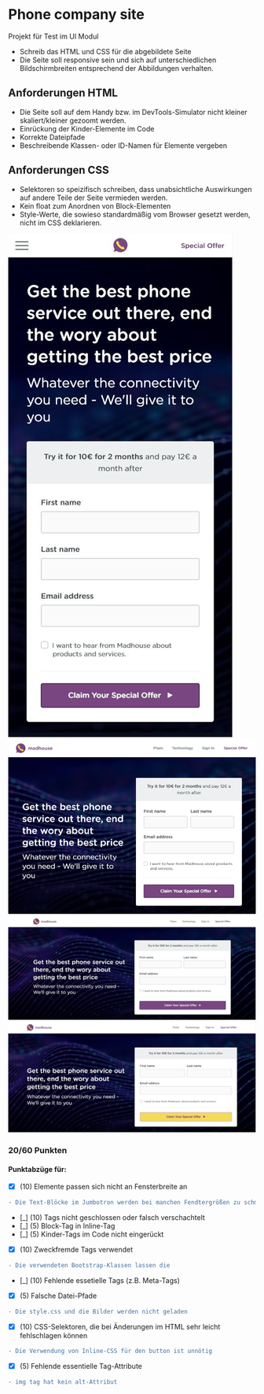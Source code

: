 # Phone company site
Projekt für Test im UI Modul

- Schreib das HTML und CSS für die abgebildete Seite
- Die Seite soll responsive sein und sich auf unterschiedlichen Bildschirmbreiten entsprechend der Abbildungen verhalten.

## Anforderungen HTML
- Die Seite soll auf dem Handy bzw. im DevTools-Simulator nicht kleiner skaliert/kleiner gezoomt werden.
- Einrückung der Kinder-Elemente im Code
- Korrekte Dateipfade
- Beschreibende Klassen- oder ID-Namen für Elemente vergeben
## Anforderungen CSS
- Selektoren so speizifisch schreiben, dass unabsichtliche Auswirkungen auf andere Teile der Seite vermieden werden.
- Kein float zum Anordnen von Block-Elementen
- Style-Werte, die sowieso standardmäßig vom Browser gesetzt werden, nicht im CSS deklarieren.

![](drafts/mobile.JPG)
![](drafts/tablet.JPG)
![](drafts/desktop.JPG)
![](drafts/desktop-button-hover.JPG)

###   20/60 Punkten
#### Punktabzüge für:
- [x] (10) Elemente passen sich nicht an Fensterbreite an
```diff
- Die Text-Blöcke im Jumbotron werden bei manchen Fendtergrößen zu schmal
```
- [_] (10) Tags nicht geschlossen oder falsch verschachtelt
- [_] (5) Block-Tag in Inline-Tag
- [_] (5) Kinder-Tags im Code nicht eingerückt
- [x] (10) Zweckfremde Tags verwendet
```diff
- Die verwendeten Bootstrap-Klassen lassen die 
```
- [_] (10) Fehlende essetielle Tags (z.B. Meta-Tags)
- [x] (5) Falsche Datei-Pfade
```diff
- Die style.css und die Bilder werden nicht geladen
```
- [x] (10) CSS-Selektoren, die bei Änderungen im HTML sehr leicht fehlschlagen können
```diff
- Die Verwendung von Inline-CSS für den button ist unnötig
```
- [x] (5) Fehlende essentielle Tag-Attribute
```diff
- img tag hat kein alt-Attribut
```
